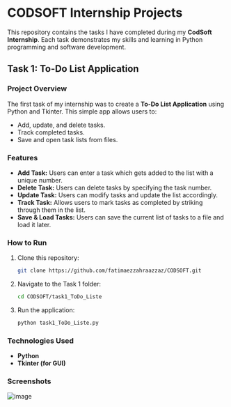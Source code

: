 # CODSOFT Internship Projects

This repository contains the tasks I have completed during my **CodSoft Internship**. Each task demonstrates my skills and learning in Python programming and software development.

## Task 1: To-Do List Application

### Project Overview
The first task of my internship was to create a **To-Do List Application** using Python and Tkinter. This simple app allows users to:
- Add, update, and delete tasks.
- Track completed tasks.
- Save and open task lists from files.

### Features
- **Add Task:** Users can enter a task which gets added to the list with a unique number.
- **Delete Task:** Users can delete tasks by specifying the task number.
- **Update Task:** Users can modify tasks and update the list accordingly.
- **Track Task:** Allows users to mark tasks as completed by striking through them in the list.
- **Save & Load Tasks:** Users can save the current list of tasks to a file and load it later.

### How to Run
1. Clone this repository:
   ```bash
   git clone https://github.com/fatimaezzahraazzaz/CODSOFT.git
   ```
2. Navigate to the Task 1 folder:
   ```bash
   cd CODSOFT/task1_ToDo_Liste
   ```
4. Run the application:
   ```bash
   python task1_ToDo_Liste.py
   ```
### Technologies Used
- **Python**
- **Tkinter (for GUI)**
### Screenshots
![image](https://github.com/user-attachments/assets/96b87eae-977f-46cb-a730-661a01d4acee)
